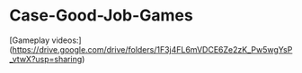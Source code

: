 # Case-Good-Job-Games

[Gameplay videos:] (https://drive.google.com/drive/folders/1F3j4FL6mVDCE6Ze2zK_Pw5wgYsP_vtwX?usp=sharing)
